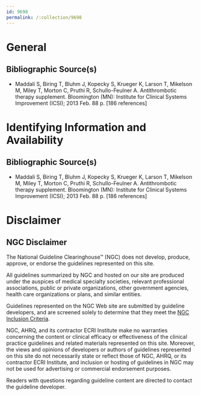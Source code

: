 ```yaml
---
id: 9698
permalink: /:collection/9698
---
```


# General

## Bibliographic Source(s)

- Maddali S, Biring T, Bluhm J, Kopecky S, Krueger K, Larson T, Mikelson M, Miley T, Morton C, Pruthi R, Schullo-Feulner A. Antithrombotic therapy supplement. Bloomington (MN): Institute for Clinical Systems Improvement (ICSI); 2013 Feb. 88 p. [186 references]

# Identifying Information and Availability

## Bibliographic Source(s)

- Maddali S, Biring T, Bluhm J, Kopecky S, Krueger K, Larson T, Mikelson M, Miley T, Morton C, Pruthi R, Schullo-Feulner A. Antithrombotic therapy supplement. Bloomington (MN): Institute for Clinical Systems Improvement (ICSI); 2013 Feb. 88 p. [186 references]

# Disclaimer

## NGC Disclaimer

The National Guideline Clearinghouse™ (NGC) does not develop, produce, approve, or endorse the guidelines represented on this site.

All guidelines summarized by NGC and hosted on our site are produced under the auspices of medical specialty societies, relevant professional associations, public or private organizations, other government agencies, health care organizations or plans, and similar entities.

Guidelines represented on the NGC Web site are submitted by guideline developers, and are screened solely to determine that they meet the [NGC Inclusion Criteria](/help-and-about/summaries/inclusion-criteria).

NGC, AHRQ, and its contractor ECRI Institute make no warranties concerning the content or clinical efficacy or effectiveness of the clinical practice guidelines and related materials represented on this site. Moreover, the views and opinions of developers or authors of guidelines represented on this site do not necessarily state or reflect those of NGC, AHRQ, or its contractor ECRI Institute, and inclusion or hosting of guidelines in NGC may not be used for advertising or commercial endorsement purposes.

Readers with questions regarding guideline content are directed to contact the guideline developer.

